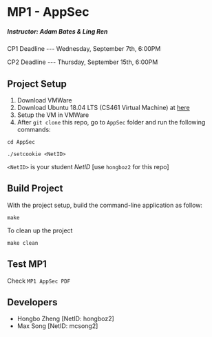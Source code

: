 # MP1 - AppSec
##### Instructor: Adam Bates & Ling Ren
CP1 Deadline --- Wednesday, September 7th, 6:00PM

CP2 Deadline --- Thursday, September 15th, 6:00PM

## Project Setup
1. Download VMWare
2. Download Ubuntu 18.04 LTS (CS461 Virtual Machine) at [here](https://uofi.box.com/s/aqaixm5igvqbyxys7gpswxgcsf7nyqo6)
3. Setup the VM in VMWare 
4. After `git clone` this repo, go to `AppSec` folder and run the following commands:
```
cd AppSec
```
```
./setcookie <NetID>
```
`<NetID>` is your student _NetID_ [use `hongboz2` for this repo]

## Build Project
With the project setup, build the command-line application as follow:
```
make
```

To clean up the project
```
make clean
```

## Test MP1
Check `MP1 AppSec PDF`

## Developers
* Hongbo Zheng [NetID: hongboz2]
* Max Song [NetID: mcsong2]
